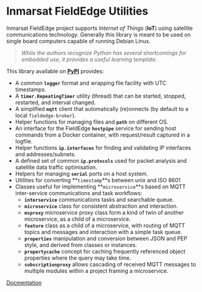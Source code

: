 # Inmarsat FieldEdge Utilities

Inmarsat FieldEdge project supports *Internet of Things* (**IoT**) using
satellite communications technology. Generally this library is meant to be used
on single board computers capable of running Debian Linux.

>*While the authors recognize Python has several shortcomings for embedded use,*
*it provides a useful learning template.*

This library available on [**PyPI**](https://pypi.org/project/fieldedge-utilities/)
provides:

* A common **`logger`** format and wrapping file facility with UTC timestamps.
* A **`timer.RepeatingTimer`** utility (thread) that can be started, stopped,
restarted, and interval changed.
* A simplified **`mqtt`** client that automatically (re)onnects
(by default to a local `fieldedge-broker`).
* Helper functions for managing files and **`path`** on different OS.
* An interface for the FieldEdge **`hostpipe`** service for sending host
commands from a Docker container, with request/result captured in a logfile.
* Helper functions **`ip.interfaces`** for finding and validating IP interfaces
and addresses/subnets.
* A defined set of common **`ip.protocols`** used for packet analysis and
satellite data traffic optimisation.
* Helpers for managing **`serial`** ports on a host system.
* Utilities for converting **`timestamp`**s between unix and ISO 8601
* Classes useful for implementing **`microservice`**s based on MQTT
inter-service communications and task workflows:
    * **`interservice`** communications tasks and searchable queue.
    * **`microservice`** class for consistent abstraction and interaction.
    * **`msproxy`** microservice proxy class form a kind of twin of another
    microservice, as a child of a microservice.
    * **`feature`** class as a child of a microservice, with routing of MQTT
    topics and messages and interaction with a simple task queue.
    * **`properties`** manipulation and conversion between JSON and PEP style,
    and derived from classes or instances.
    * **`propertycache`** concept for caching frequently referenced object
    properties where the query may take time.
    * **`subscriptionproxy`** allows cascading of received MQTT messages to
    multiple modules within a project framing a microservice.

[Docmentation](https://inmarsat-enterprise.github.io/fieldedge-utilities/)
